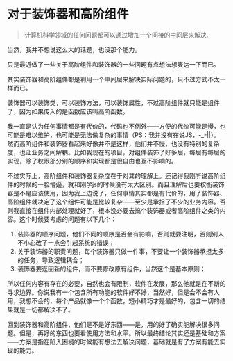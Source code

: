 # 对于装饰器和高阶组件

> 计算机科学领域的任何问题都可以通过增加一个间接的中间层来解决.

当然，我并不想说这么大的话题，也没那个能力。

只是最近做了一些关于高阶组件和装饰器的一些问题有点想法想表达一下而已。

其实装饰器和高阶组件都是利用一个中间层来解决实际问题的，只不过方式不太一样而已。

装饰器可以装饰类，可以装饰方法，可以装饰属性，不过高阶组件就只能是组件了，因为如果传入的是函数应该叫高阶函数。

我一直是认为任何事情都是有代价的，代码也不例外——方便的代价可能是慢，也可能是难以维护，也可能是无法做复杂的事情（PS：我并没有在说JS，-_-||）。然而高阶组件和装饰器看起来好像并不是这样，他们并不慢，也没有特别的复杂度，也让业务之间解耦。比如我现在的项目，对组件装饰了好多层，每层有每层的实现，除了权限部分别的顺序和实现都是很自由也互不影响的。

不过实际上，高阶组件和装饰器复杂度在于对其的理解上。还记得我刚听说高阶组件的时候的一脸懵逼，就和刚学js的时候没有太大区别。而且理解后也要权衡装饰器是不是应该使用，因为我上边说了，任何事情其实都是有代价的，用了装饰器、高阶组件就决定了这个组件可能是比较复杂——至少是承担了不少的业务内容。否则我直接在组件内部处理就好了，根本没必要去搞个装饰器或者高阶组件之类的内容。这个时候要考虑的问题有以下几个：

1. 装饰器的顺序问题，他们不同的顺序是否会有影响，否则就要注明，否则别人不小心改了一点会引起系统的错误；
2. 关于装饰器的职责问题，每个装饰器只做一件事，不要让一个装饰器承担太多的任务，导致逻辑耦合；
3. 装饰器要返回新的组件，而不要修改原有组件，当然这个是基本原则；

所以任何内容有存在的必要，自然也会有限制，软件在发展，那么他就是在不断的寻求边界。你说我有一个包含所有功能的软件好不好，当然好，但是会不会有人用，我想不会的，每个产品就像一个个函数，短小精巧才是最好的，包含一切的结果就是一切都解决不了。

回到装饰器和高阶组件，他们是不是好东西——是，用的好了确实能解决很多问题。但是，再好的东西也要看使用方法和水平。所以最终结论其实还是基础和方案——方案是指在陷入困境的时候能有想法去解决问题，基础就是有了方案有能去实现的能力。
